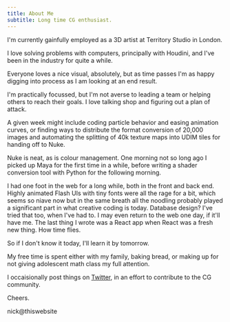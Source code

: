 ```yaml
---
title: About Me
subtitle: Long time CG enthusiast.
---
```


I'm currently gainfully employed as a 3D artist at Territory Studio in London.

I love solving problems with computers, principally with Houdini, and I've been in the industry for quite a while.

Everyone loves a nice visual, absolutely, but as time passes I'm as happy digging into process as I am looking at an end result.

I'm practically focussed, but I'm not averse to leading a team or helping others to reach their goals. I love talking shop and figuring out a plan of attack.

A given week might include coding particle behavior and easing animation curves, or finding ways to distribute the format conversion of 20,000 images and automating the splitting of 40k texture maps into UDIM tiles for handing off to Nuke.

Nuke is neat, as is colour management. One morning not so long ago I picked up Maya for the first time in a while, before writing a shader conversion tool with Python for the following morning.

I had one foot in the web for a long while, both in the front and back end. Highly animated Flash UIs with tiny fonts were all the rage for a bit, which seems so niave now but in the same breath all the noodling probably played a significant part in what creative coding is today. Database design? I've tried that too, when I've had to. I may even return to the web one day, if it'll have me. The last thing I wrote was a React app when React was a fresh new thing. How time flies.

So if I don't know it today, I'll learn it by tomorrow.

My free time is spent either with my family, baking bread, or making up for not giving adolescent math class my full attention.

I occaisionally post things on [Twitter](https://twitter.com/FridayMarch26th), in an effort to contribute to the CG community.

Cheers.

nick@thiswebsite